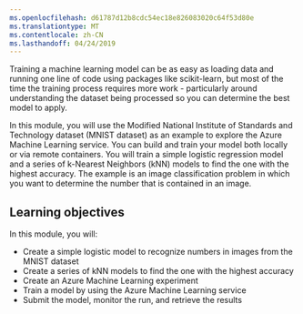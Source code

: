```yaml
---
ms.openlocfilehash: d61787d12b8cdc54ec18e826083020c64f53d80e
ms.translationtype: MT
ms.contentlocale: zh-CN
ms.lasthandoff: 04/24/2019
---
```

Training a machine learning model can be as easy as loading data and running one line of code using packages like scikit-learn, but most of the time the training process requires more work - particularly around understanding the dataset being processed so you can determine the best model to apply.

In this module, you will use the Modified National Institute of Standards and Technology dataset (MNIST dataset) as an example to explore the Azure Machine Learning service. You can build and train your model both locally or via remote containers. You will train a simple logistic regression model and a series of k-Nearest Neighbors (kNN) models to find the one with the highest accuracy. The example is an image classification problem in which you want to determine the number that is contained in an image.

## <a name="learning-objectives"></a>Learning objectives

In this module, you will:

- Create a simple logistic model to recognize numbers in images from the MNIST dataset
- Create a series of kNN models to find the one with the highest accuracy
- Create an Azure Machine Learning experiment
- Train a model by using the Azure Machine Learning service
- Submit the model, monitor the run, and retrieve the results